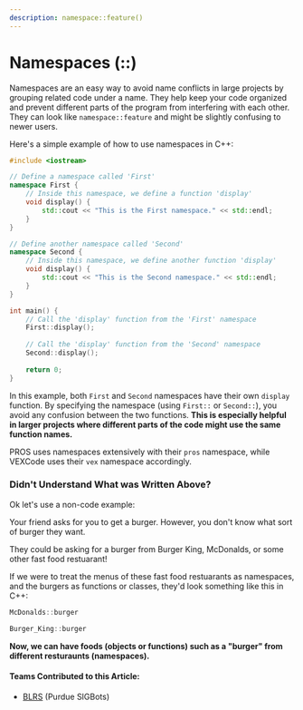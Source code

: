```yaml
---
description: namespace::feature()
---
```


# Namespaces (::)

Namespaces are an easy way to avoid name conflicts in large projects by grouping related code under a name. They help keep your code organized and prevent different parts of the program from interfering with each other. They can look like `namespace::feature` and might be slightly confusing to newer users.&#x20;

Here's a simple example of how to use namespaces in C++:

```cpp
#include <iostream>

// Define a namespace called 'First'
namespace First {
    // Inside this namespace, we define a function 'display'
    void display() {
        std::cout << "This is the First namespace." << std::endl;
    }
}

// Define another namespace called 'Second'
namespace Second {
    // Inside this namespace, we define another function 'display'
    void display() {
        std::cout << "This is the Second namespace." << std::endl;
    }
}

int main() {
    // Call the 'display' function from the 'First' namespace
    First::display();
    
    // Call the 'display' function from the 'Second' namespace
    Second::display();
    
    return 0;
}
```

In this example, both `First` and `Second` namespaces have their own `display` function. By specifying the namespace (using `First::` or `Second::`), you avoid any confusion between the two functions. **This is especially helpful in larger projects where different parts of the code might use the same function names.**&#x20;

PROS uses namespaces extensively with their `pros` namespace, while VEXCode uses their `vex` namespace accordingly.&#x20;

### Didn't Understand What was Written Above?

Ok let's use a non-code example:

Your friend asks for you to get a burger. However, you don't know what sort of burger they want.&#x20;

They could be asking for a burger from Burger King, McDonalds, or some other fast food restuarant!

If we were to treat the menus of these fast food restuarants as namespaces, and the burgers as functions or classes, they'd look something like this in C++:

```cpp
McDonalds::burger

Burger_King::burger
```

**Now, we can have foods (objects or functions) such as a "burger" from different resturaunts (namespaces).** &#x20;

#### Teams Contributed to this Article:

* [BLRS](https://purduesigbots.com/) (Purdue SIGBots)

